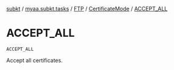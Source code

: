 [subkt](../../../index.md) / [myaa.subkt.tasks](../../index.md) / [FTP](../index.md) / [CertificateMode](index.md) / [ACCEPT_ALL](./-a-c-c-e-p-t_-a-l-l.md)

# ACCEPT_ALL

`ACCEPT_ALL`

Accept all certificates.

